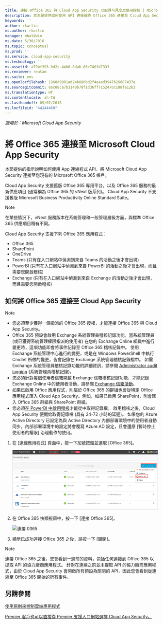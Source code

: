 ```yaml
---
title: 連接 Office 365 與 Cloud App Security 以取得可見度及使用控制 | Microsoft Docs
description: 本主題提供如何使用 API 連接器將 Office 365 連接至 Cloud App Security 的資訊。
keywords: ''
author: rkarlin
ms.author: rkarlin
manager: mbaldwin
ms.date: 5/30/2018
ms.topic: conceptual
ms.prod: ''
ms.service: cloud-app-security
ms.technology: ''
ms.assetid: a79bf393-0d2c-44b6-8dab-86c740fd7333
ms.reviewer: reutam
ms.suite: ems
ms.openlocfilehash: 1960d9801ad24b880bd2f4eaad3947b26d87437e
ms.sourcegitcommit: 0ac08ca7b3140b79f1d36ff7152476c188fa12b3
ms.translationtype: HT
ms.contentlocale: zh-TW
ms.lasthandoff: 09/07/2018
ms.locfileid: "44144460"
---
```

*適用於：Microsoft Cloud App Security*



# <a name="connect-office-365-to-microsoft-cloud-app-security"></a>將 Office 365 連接至 Microsoft Cloud App Security
本節提供的指示說明如何使用 App 連線程式 API，將 Microsoft Cloud App Security 連接至您現有的 Microsoft Office 365 帳戶。  
  
Cloud App Security 支援舊版 Office 365 專用平台，以及 Office 365 服務的最新供應項目 (通常稱為 Office 365 的 vNext 版系列)。  Cloud App Security 不支援舊版 Microsoft Business Productivity Online Standard Suite。 

> [!NOTE]
> 在某些情況下，vNext 服務版本在系統管理和一般管理層級方面，與標準 Office 365 供應項目稍有不同。

Cloud App Security 支援下列 Office 365 應用程式：

- Office 365
- SharePoint
- OneDrive
- Teams (只有在入口網站中偵測到來自 Teams 的活動之後才會出現)
- PowerBI (只有在入口網站中偵測到來自 PowerBI 的活動之後才會出現，而且需要您開啟稽核)
- Exchange (只有在入口網站中偵測到來自 Exchange 的活動之後才會出現，而且需要您開啟稽核)

 
## <a name="how-to-connect-office-365-to-cloud-app-security"></a>如何將 Office 365 連接至 Cloud App Security  
  
> [!NOTE]
>- 您必須至少獲得一個指派的 Office 365 授權，才能連接 Office 365 與 Cloud App Security。
>-  Office 365 預設會啟用 Exchange 系統管理員稽核記錄功能，當系統管理員 (或已獲得系統管理權限指派的使用者) 在您的 Exchange Online 組織中進行變更時，這項功能即會將事件記錄至 Office 365 稽核記錄中。 使用 Exchange 系統管理中心進行的變更，或是在 Windows PowerShell 中執行 Cmdlet 所做的變更，皆會記錄在 Exchange 系統管理稽核記錄檔中。 如需 Exchange 系統管理員稽核記錄功能的詳細資訊，請參閱 [Administrator audit logging](http://go.microsoft.com/fwlink/p/?LinkID=619225) (系統管理員稽核記錄)。
>- 您必須針對每個使用者信箱開啟 Exchange 信箱稽核記錄功能，才能記錄 Exchange Online 中的使用者活動，請參閱 [Exchange 信箱活動](https://support.office.com/article/Search-the-audit-log-in-the-Office-365-Security-Compliance-Center-0d4d0f35-390b-4518-800e-0c7ec95e946c)。
>- 如果已啟用 Office 應用程式，則屬於 Office 365 的群組也會從特定 Office 應用程式匯入 Cloud App Security。例如，如果已啟用 SharePoint，則會匯入 Office 365 群組與 SharePoint 群組。
>- 您必須[在 PowerBI 中啟用稽核](https://powerbi.microsoft.com/documentation/powerbi-admin-auditing/)才能從中取得記錄檔。 啟用稽核之後，Cloud App Security 便開始取得記錄檔 (具有 24-72 小時的延遲)。
> 如果您的 Azure Active Directory 已設定為與 Active Directory 內部部署環境中的使用者自動同步，內部部署環境中的設定將會覆寫 Azure AD 設定，且會還原 [暫時停止使用者的權限] 治理動作的使用。 
 
1.  在 [連線應用程式] 頁面中，按一下加號按鈕並選取 [Office 365]。  

      ![連接 0365](./media/connect-0365.png) 

2.  在 Office 365 快顯視窗中，按一下 [連接 Office 365]。

      ![連接 0365](./media/office-connect.png) 
 
3.   顯示已成功連接 Office 365 之後，請按一下 [關閉]。
  
> [!NOTE] 
> 連接 Office 365 之後，您會看到一週前的資料，包括任何連接到 Office 365 以提取 API 的協力廠商應用程式。 針對在連線之前並未提取 API 的協力廠商應用程式，由於 Cloud App Security 會開啟所有預設為關閉的 API，因此您會看到從連線至 Office 365 開始的所有事件。

## <a name="see-also"></a>另請參閱  
[使用原則來控制雲端應用程式](control-cloud-apps-with-policies.md)   

[Premier 客戶也可以直接從 Premier 支援入口網站選擇 Cloud App Security。](https://premier.microsoft.com/)  
  
  